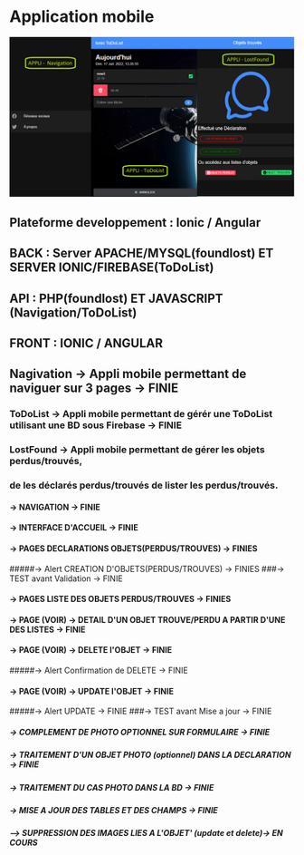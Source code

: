 # Application mobile
![appli-ionic](https://raw.githubusercontent.com/codeuronline/appli-ionic/master/first.png)


## Plateforme developpement : Ionic / Angular

## BACK : Server APACHE/MYSQL(foundlost) ET SERVER IONIC/FIREBASE(ToDoList)

## API : PHP(foundlost) ET JAVASCRIPT (Navigation/ToDoList)

## FRONT : IONIC / ANGULAR

## Nagivation -> Appli mobile permettant de naviguer sur 3 pages -> FINIE

### ToDoList -> Appli mobile permettant de gérér une ToDoList utilisant une BD sous Firebase -> FINIE

### LostFound -> Appli mobile permettant de gérer les objets perdus/trouvés,

### de les déclarés perdus/trouvés de lister les perdus/trouvés.

#### -> NAVIGATION -> FINIE

#### -> INTERFACE D'ACCUEIL -> FINIE

#### -> PAGES DECLARATIONS OBJETS(PERDUS/TROUVES) -> FINIES

#####-> Alert CREATION D'OBJETS(PERDUS/TROUVES) -> FINIES
###-> TEST avant Validation -> FINIE

#### -> PAGES LISTE DES OBJETS PERDUS/TROUVES -> FINIES

#### -> PAGE (VOIR) -> DETAIL D'UN OBJET TROUVE/PERDU A PARTIR D'UNE DES LISTES -> FINIE

#### -> PAGE (VOIR) -> DELETE l'OBJET -> FINIE

#####-> Alert Confirmation de DELETE -> FINIE

#### -> PAGE (VOIR) -> UPDATE l'OBJET -> FINIE

#####-> Alert  UPDATE -> FINIE
###-> TEST avant Mise a jour -> FINIE

##### -> COMPLEMENT DE PHOTO OPTIONNEL SUR FORMULAIRE -> FINIE

##### -> TRAITEMENT D'UN OBJET PHOTO (optionnel) DANS LA DECLARATION -> FINIE

##### -> TRAITEMENT DU CAS PHOTO DANS LA BD -> FINIE

##### -> MISE A JOUR DES TABLES ET DES CHAMPS -> FINIE

##### --> SUPPRESSION DES IMAGES LIES A L'OBJET' (update et delete)-> EN COURS

